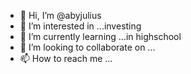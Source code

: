 - 👋 Hi, I’m @abyjulius
- 👀 I’m interested in ...investing
- 🌱 I’m currently learning ...in highschool
- 💞️ I’m looking to collaborate on ...
- 📫 How to reach me ...

<!---
abyjulius/abyjulius is a ✨ special ✨ repository because its `README.md` (this file) appears on your GitHub profile.
You can click the Preview link to take a look at your changes.
--->
